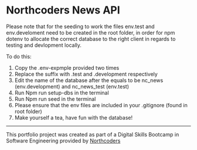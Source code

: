 # Northcoders News API

Please note that for the seeding to work the files env.test and env.develoment need to be created in the root folder, in order for npm dotenv to allocate the correct database to the right client in regards to testing and devlopment locally.

To do this:
1. Copy the .env-expmple provided two times
2. Replace the suffix with .test and .development respectively
3. Edit the name of the database after the equals to be nc_news (env.development) and nc_news_test (env.test)
4. Run Npm run setup-dbs in the terminal
5. Run Npm run seed in the terminal
6. Please ensure that the env files are included in your .gitignore (found in root folder)
7. Make yourself a tea, have fun with the database!
--- 

This portfolio project was created as part of a Digital Skills Bootcamp in Software Engineering provided by [Northcoders](https://northcoders.com/)

